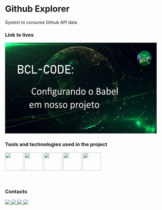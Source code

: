 # Github Explorer

System to consume Github API data

### Link to lives 

<a 
  href="https://www.youtube.com/watch?v=x91QG_Ow9kM&list=PLjgUGqkuP8vM4dTD0NTlR_JPw_cHKw0Wl" 
  target="_blank">
    <img src="./BCL-CODE.png"  width="500" height="300"/>
</a>


### Tools and technologies used in the project 

<div>
  <img src="https://cdn.jsdelivr.net/gh/devicons/devicon/icons/react/react-original-wordmark.svg"  width="60" height="60" />
  <img src="https://cdn.jsdelivr.net/gh/devicons/devicon/icons/javascript/javascript-original.svg"  width="60" height="60" />
  <img src="https://cdn.jsdelivr.net/gh/devicons/devicon/icons/html5/html5-original-wordmark.svg"  width="60" height="60" />
  <!-- <img src="https://cdn.jsdelivr.net/gh/devicons/devicon/icons/typescript/typescript-original.svg"  width="60" height="60" /> -->
  <!-- <img src="https://cdn.jsdelivr.net/gh/devicons/devicon/icons/css3/css3-original-wordmark.svg"  width="60" height="60" />
  <img src="https://cdn.jsdelivr.net/gh/devicons/devicon/icons/sass/sass-original.svg"  width="60" height="60" /> -->
  <img src="https://cdn.jsdelivr.net/gh/devicons/devicon/icons/git/git-original-wordmark.svg" width="60" height="60" />
  <img src="https://cdn.jsdelivr.net/gh/devicons/devicon/icons/babel/babel-original.svg" width="60" height="60" />
          
          
</div>

<br>
<br>

### Contacts
<div>
  <a 
    href="https://www.youtube.com/channel/UCr2gZzk_SAA53JzfRw7BL7g" 
    target="_blank">
    <img src="https://img.shields.io/badge/YouTube-FF0000?style=for-the-badge&logo=youtube&logoColor=white" />
  </a>
  <a 
    href="https://twitter.com/BrennoCLins" 
    target="_blank">
    <img src="https://img.shields.io/badge/Twitter-1DA1F2?style=for-the-badge&logo=twitter&logoColor=white" />
  </a>
  <a 
    href="https://www.twitch.tv/bclst" 
    target="_blank">
    <img src="https://img.shields.io/badge/Twitch-9146FF?style=for-the-badge&logo=twitch&logoColor=white" />
  </a>
  <a 
    href="https://www.linkedin.com/in/brennoclins" 
    target="_blank">
    <img src="https://img.shields.io/badge/-LinkedIn-%230077B5?style=for-the-badge&logo=linkedin&logoColor=white" />
  </a> 
</div>